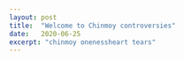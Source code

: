 ```yaml
---
layout: post
title:  "Welcome to Chinmoy controversies"
date:   2020-06-25
excerpt: "chinmoy onenessheart tears"
---
```

